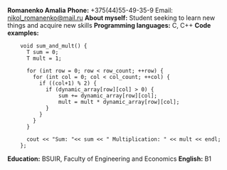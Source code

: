 **Romanenko Amalia**
**Phone:** +375(44)55-49-35-9 Email: nikol_romanenko@mail.ru
**About myself:** Student seeking to learn new things and acquire new skills 
**Programming languages:** C, C++ 
**Code examples:**
```
    void sum_and_mult() {
      T sum = 0;
      T mult = 1;

      for (int row = 0; row < row_count; ++row) {
        for (int col = 0; col < col_count; ++col) {
          if ((col+1) % 2) {
            if (dynamic_array[row][col] > 0) {
                sum += dynamic_array[row][col];
                mult = mult * dynamic_array[row][col];
            }
          }
        }
      }
      
      cout << "Sum: "<< sum << " Multiplication: " << mult << endl;
    };
```
**Education:** BSUIR, Faculty of Engineering and Economics
**English:** B1
